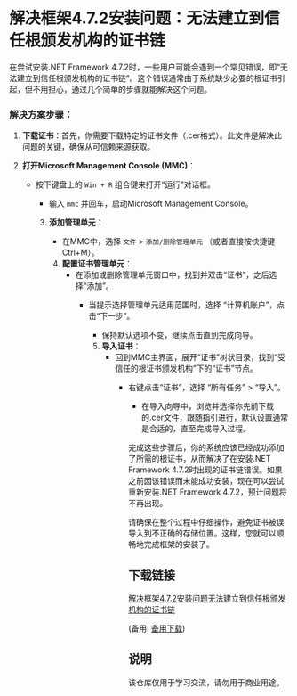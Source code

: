 # 解决框架4.7.2安装问题：无法建立到信任根颁发机构的证书链

在尝试安装.NET Framework 4.7.2时，一些用户可能会遇到一个常见错误，即“无法建立到信任根颁发机构的证书链”。这个错误通常由于系统缺少必要的根证书引起，但不用担心，通过几个简单的步骤就能解决这个问题。

### 解决方案步骤：

1. **下载证书**：首先，你需要下载特定的证书文件（.cer格式）。此文件是解决此问题的关键，确保从可信赖来源获取。

2. **打开Microsoft Management Console (MMC)**：
   - 按下键盘上的 `Win + R` 组合键来打开“运行”对话框。
      - 输入 `mmc` 并回车，启动Microsoft Management Console。

      3. **添加管理单元**：
         - 在MMC中，选择 `文件` > `添加/删除管理单元` （或者直接按快捷键 Ctrl+M）。

         4. **配置证书管理单元**：
            - 在添加或删除管理单元窗口中，找到并双击“证书”，之后选择“添加”。
               - 当提示选择管理单元适用范围时，选择 “计算机账户”，点击“下一步”。
                  - 保持默认选项不变，继续点击直到完成向导。

                  5. **导入证书**：
                     - 回到MMC主界面，展开“证书”树状目录，找到“受信任的根证书颁发机构”下的“证书”节点。
                        - 右键点击“证书”，选择 “所有任务” > “导入”。
                           - 在导入向导中，浏览并选择你先前下载的.cer文件，跟随指引进行，默认设置通常是合适的，直至完成导入过程。

                           完成这些步骤后，你的系统应该已经成功添加了所需的根证书，从而解决了在安装.NET Framework 4.7.2时出现的证书链错误。如果之前因该错误而未能成功安装，现在可以尝试重新安装.NET Framework 4.7.2，预计问题将不再出现。

                           请确保在整个过程中仔细操作，避免证书被误导入到不正确的存储位置。这样，您就可以顺畅地完成框架的安装了。

                           ## 下载链接
                           [解决框架4.7.2安装问题无法建立到信任根颁发机构的证书链](https://pan.quark.cn/s/59724aa0d155) 

                           (备用: [备用下载](https://pan.baidu.com/s/1ozEeb3t89G9XzP5rEiIYeA?pwd=1234))

                           ## 说明

                           该仓库仅用于学习交流，请勿用于商业用途。
